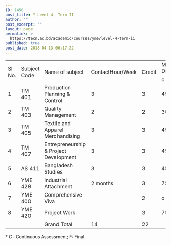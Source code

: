 ```yaml
---
ID: 1450
post_title: Y Level-4, Term-II
author: ""
post_excerpt: ""
layout: page
permalink: >
  https://tecn.ac.bd/academic/courses/yme/level-4-term-ii
published: true
post_date: 2018-04-13 06:17:22
---
```

<table width="633">
<tbody>
<tr>
<td rowspan="2" width="33">Sl No.</td>
<td rowspan="2" width="81">Subject Code</td>
<td rowspan="2" width="205">Name of subject</td>
<td rowspan="2" width="63">ContactHour/Week</td>
<td rowspan="2" width="63">Credit</td>
<td colspan="3" width="189">Mark Distribution *</td>
</tr>
<tr>
<td width="62">c</td>
<td width="63">F</td>
<td width="63">Total</td>
</tr>
<tr>
<td width="33">1</td>
<td width="81">TM 401</td>
<td width="205">Production Planning &amp; Control</td>
<td width="63">3</td>
<td width="63">3</td>
<td width="62">45</td>
<td width="63">105</td>
<td width="63">150</td>
</tr>
<tr>
<td width="33">2</td>
<td width="81">TM 403</td>
<td width="205">Quality Management</td>
<td width="63">2</td>
<td width="63">2</td>
<td width="62">30</td>
<td width="63">70</td>
<td width="63">100</td>
</tr>
<tr>
<td width="33">3</td>
<td width="81">TM 405</td>
<td width="205">Textile and Apparel Merchandising</td>
<td width="63">3</td>
<td width="63">3</td>
<td width="62">45</td>
<td width="63">105</td>
<td width="63">150</td>
</tr>
<tr>
<td width="33">4</td>
<td width="81">TM 407</td>
<td width="205">Entrepreneurship &amp; Project Development</td>
<td width="63">3</td>
<td width="63">3</td>
<td width="62">45</td>
<td width="63">105</td>
<td width="63">150</td>
</tr>
<tr>
<td width="33">5</td>
<td width="81">AS 411</td>
<td width="205">Bangladesh Studies</td>
<td width="63">3</td>
<td width="63">3</td>
<td width="62">45</td>
<td width="63">105</td>
<td width="63">150</td>
</tr>
<tr>
<td width="33">6</td>
<td width="81">YME 428</td>
<td width="205">Industrial Attachment</td>
<td width="63">2 months</td>
<td width="63">3</td>
<td width="62">75</td>
<td width="63">75</td>
<td width="63">150</td>
</tr>
<tr>
<td width="33">7</td>
<td width="81">YME 400</td>
<td width="205">Comprehensive Viva</td>
<td width="63"></td>
<td width="63">2</td>
<td width="62">o</td>
<td width="63">100</td>
<td width="63">100</td>
</tr>
<tr>
<td width="33">8</td>
<td width="81">YME 420</td>
<td width="205">Project Work</td>
<td width="63"></td>
<td width="63">3</td>
<td width="62">75</td>
<td width="63">75</td>
<td width="63">150</td>
</tr>
<tr>
<td width="33"></td>
<td width="81"></td>
<td width="205">Grand Total</td>
<td width="63">14</td>
<td width="63">22</td>
<td width="62"></td>
<td width="63"></td>
<td width="63"></td>
</tr>
</tbody>
</table>
* C : Continuous Assessment; F: Final.